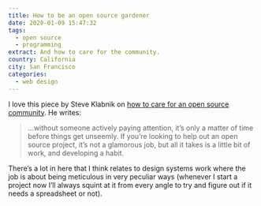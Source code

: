 ```yaml
---
title: How to be an open source gardener
date: 2020-01-09 15:47:32
tags:
  - open source
  - programming
extract: And how to care for the community.
country: California
city: San Francisco
categories: 
  - web design
---
```


I love this piece by Steve Klabnik on [how to care for an open source community](https://words.steveklabnik.com/how-to-be-an-open-source-gardener). He writes:

> ...without someone actively paying attention, it’s only a matter of time before things get unseemly. If you’re looking to help out an open source project, it’s not a glamorous job, but all it takes is a little bit of work, and developing a habit.

There’s a lot in here that I think relates to design systems work where the job is about being meticulous in very peculiar ways (whenever I start a project now I’ll always squint at it from every angle to try and figure out if it needs a spreadsheet or not).
